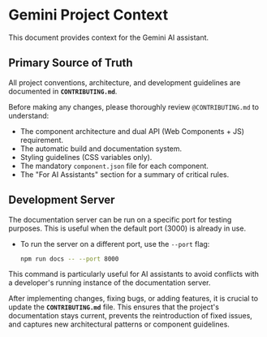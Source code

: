 # Gemini Project Context

This document provides context for the Gemini AI assistant.

## Primary Source of Truth

All project conventions, architecture, and development guidelines are documented in **`CONTRIBUTING.md`**.

Before making any changes, please thoroughly review `@CONTRIBUTING.md` to understand:

-   The component architecture and dual API (Web Components + JS) requirement.
-   The automatic build and documentation system.
-   Styling guidelines (CSS variables only).
-   The mandatory `component.json` file for each component.
-   The "For AI Assistants" section for a summary of critical rules.

## Development Server

The documentation server can be run on a specific port for testing purposes. This is useful when the default port (3000) is already in use.

-   To run the server on a different port, use the `--port` flag:
    ```bash
    npm run docs -- --port 8000
    ```

This command is particularly useful for AI assistants to avoid conflicts with a developer's running instance of the documentation server.

After implementing changes, fixing bugs, or adding features, it is crucial to update the **`CONTRIBUTING.md`** file. This ensures that the project's documentation stays current, prevents the reintroduction of fixed issues, and captures new architectural patterns or component guidelines.